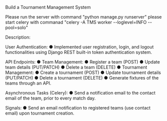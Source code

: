 Build a Tournament Management System

Please run the server with command "python manage.py runserver"
please start celery with commanad "celery -A TMS worker --loglevel=INFO --pool=solo"

Description:

User Authentication:
● Implemented user registration, login, and logout functionalities using Django
REST built-in token authentication system.

API Endpoints:
● Team Management:
● Register a team (POST)
● Update team details (PUT/PATCH)
● Delete a team (DELETE)
● Tournament Management:
● Create a tournament (POST)
● Update tournament details (PUT/PATCH)
● Delete a tournament (DELETE)
● Generate fixtures of the teams through an API.

Asynchronous Tasks (Celery):
● Send a notification email to the contact email of the team, prior to every
match day.

Signals:
● Send an email notification to registered teams (use contact email) upon
tournament creation.


